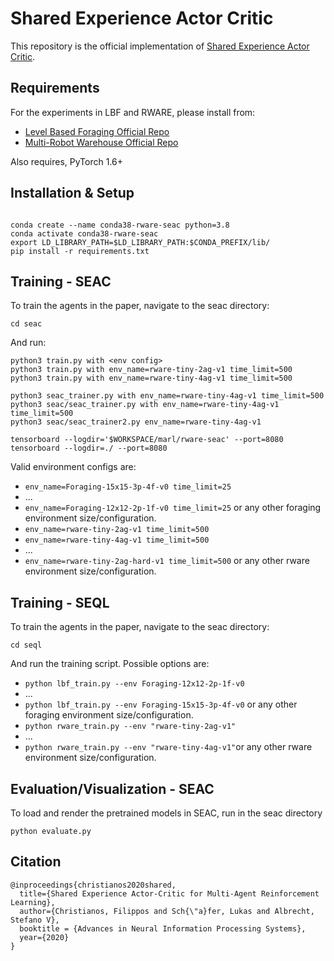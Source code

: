 # Shared Experience Actor Critic

This repository is the official implementation of [Shared Experience Actor Critic](https://arxiv.org/abs/2006.07169). 

## Requirements

For the experiments in LBF and RWARE, please install from:
- [Level Based Foraging Official Repo](https://github.com/uoe-agents/lb-foraging)
- [Multi-Robot Warehouse Official Repo](https://github.com/uoe-agents/robotic-warehouse)

Also requires, PyTorch 1.6+

## Installation & Setup
```

conda create --name conda38-rware-seac python=3.8
conda activate conda38-rware-seac
export LD_LIBRARY_PATH=$LD_LIBRARY_PATH:$CONDA_PREFIX/lib/
pip install -r requirements.txt
```

## Training - SEAC
To train the agents in the paper, navigate to the seac directory:
```
cd seac
```

And run:

```train
python3 train.py with <env config>
python3 train.py with env_name=rware-tiny-2ag-v1 time_limit=500
python3 train.py with env_name=rware-tiny-4ag-v1 time_limit=500

python3 seac_trainer.py with env_name=rware-tiny-4ag-v1 time_limit=500
python3 seac/seac_trainer.py with env_name=rware-tiny-4ag-v1 time_limit=500
python3 seac/seac_trainer2.py env_name=rware-tiny-4ag-v1

tensorboard --logdir='$WORKSPACE/marl/rware-seac' --port=8080 
tensorboard --logdir=./ --port=8080
```

Valid environment configs are: 
- `env_name=Foraging-15x15-3p-4f-v0 time_limit=25`
- ...
- `env_name=Foraging-12x12-2p-1f-v0 time_limit=25` or any other foraging environment size/configuration.
- `env_name=rware-tiny-2ag-v1 time_limit=500` 
- `env_name=rware-tiny-4ag-v1 time_limit=500` 
- ...
- `env_name=rware-tiny-2ag-hard-v1 time_limit=500` or any other rware environment size/configuration.
## Training - SEQL

To train the agents in the paper, navigate to the seac directory:
```
cd seql
```

And run the training script. Possible options are: 
- `python lbf_train.py --env Foraging-12x12-2p-1f-v0` 
- ...
- `python lbf_train.py --env Foraging-15x15-3p-4f-v0` or any other foraging environment size/configuration.
- `python rware_train.py --env "rware-tiny-2ag-v1"`
- ...
- `python rware_train.py --env "rware-tiny-4ag-v1"`or any other rware environment size/configuration.

## Evaluation/Visualization - SEAC

To load and render the pretrained models in SEAC, run in the seac directory

```eval
python evaluate.py
```

## Citation
```
@inproceedings{christianos2020shared,
  title={Shared Experience Actor-Critic for Multi-Agent Reinforcement Learning},
  author={Christianos, Filippos and Sch{\"a}fer, Lukas and Albrecht, Stefano V},
  booktitle = {Advances in Neural Information Processing Systems},
  year={2020}
}
```
